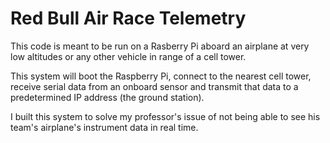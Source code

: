 # Red Bull Air Race Telemetry

This code is meant to be run on a Rasberry Pi aboard an airplane at very low altitudes or any other vehicle in range of a cell tower.

This system will boot the Raspberry Pi, connect to the nearest cell tower, receive serial data from an onboard sensor and transmit that data to a predetermined IP address (the ground station).

I built this system to solve my professor's issue of not being able to see his team's airplane's instrument data in real time.
